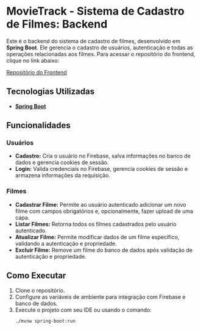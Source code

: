 # MovieTrack - Sistema de Cadastro de Filmes: Backend

Este é o backend do sistema de cadastro de filmes, desenvolvido em **Spring Boot**. Ele gerencia o cadastro de usuários, autenticação e todas as operações relacionadas aos filmes. Para acessar o repositório do frontend, clique no link abaixo:

[Repositório do Frontend](https://github.com/UFBAProjects/matc84-frontend)

## Tecnologias Utilizadas

- [**Spring Boot**](https://spring.io/projects/spring-boot)

## Funcionalidades

### Usuários
- **Cadastro:** Cria o usuário no Firebase, salva informações no banco de dados e gerencia cookies de sessão.
- **Login:** Valida credenciais no Firebase, gerencia cookies de sessão e armazena informações da requisição.

### Filmes
- **Cadastrar Filme:** Permite ao usuário autenticado adicionar um novo filme com campos obrigatórios e, opcionalmente, fazer upload de uma capa.
- **Listar Filmes:** Retorna todos os filmes cadastrados pelo usuário autenticado.
- **Atualizar Filme:** Permite modificar dados de um filme específico, validando a autenticação e propriedade.
- **Excluir Filme:** Remove um filme do banco de dados após validação de autenticação e propriedade.

## Como Executar

1. Clone o repositório.
2. Configure as variáveis de ambiente para integração com Firebase e banco de dados.
3. Execute o projeto com seu IDE ou usando o comando:  
   ```bash
   ./mvnw spring-boot:run
